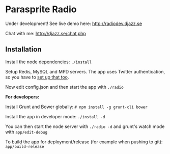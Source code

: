 Parasprite Radio
===

Under development! See live demo here: http://radiodev.djazz.se

Chat with me: http://djazz.se/chat.php

Installation
---
Install the node dependencies: `./install`

Setup Redis, MySQL and MPD servers. The app uses Twitter authentication, so you have to [set up that too](https://apps.twitter.com/).

Now edit config.json and then start the app with `./radio`

**For developers:**

Install Grunt and Bower globally: `# npm install -g grunt-cli bower`

Install the app in developer mode: `./install -d`

You can then start the node server with `./radio -d` and grunt's watch mode with `app/edit-debug`

To build the app for deployment/release (for example when pushing to git): `app/build-release`